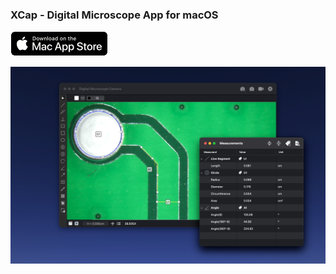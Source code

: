 ### XCap - Digital Microscope App for macOS

[![mac_app_store]](https://apps.apple.com/us/app/xcap/id1569525013)

![xcap]



[xcap]: ./images/XCap.png 'XCap'
[mac_app_store]: ./images/Mac_App_Store.png 'Mac App Store'
